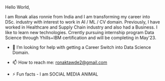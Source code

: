Hello World, 

I am Ronak alias ronnie from India and I am transforming my career into DSc. industry with interest to work in AI / ML / CV domain. 
Previously, I have worked in Healthcare and Supply Chain industry and also had a Business. 
I like to learn new technologies. 
Crrently pursuing internship program Data Science through Yhills+IBM certification and will be completing in May'23.

- 🤔 I’m looking for help with getting a Career Switch into Data Science Domain.

- 📫 How to reach me: ronaktawde2@gmail.com

- ⚡ Fun facts - I am SOCIAL MEDIA ANIMAL

